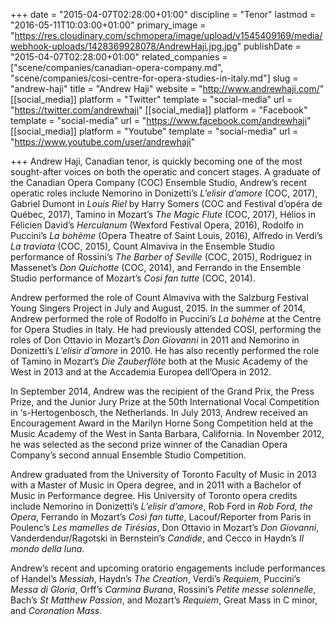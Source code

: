 +++
date = "2015-04-07T02:28:00+01:00"
discipline = "Tenor"
lastmod = "2016-05-11T10:03:00+01:00"
primary_image = "https://res.cloudinary.com/schmopera/image/upload/v1545409169/media/webhook-uploads/1428369928078/AndrewHaji.jpg.jpg"
publishDate = "2015-04-07T02:28:00+01:00"
related_companies = ["scene/companies/canadian-opera-company.md", "scene/companies/cosi-centre-for-opera-studies-in-italy.md"]
slug = "andrew-haji"
title = "Andrew Haji"
website = "http://www.andrewhaji.com/"
[[social_media]]
platform = "Twitter"
template = "social-media"
url = "https://twitter.com/andrewhaji"
[[social_media]]
platform = "Facebook"
template = "social-media"
url = "https://www.facebook.com/andrewhaji"
[[social_media]]
platform = "Youtube"
template = "social-media"
url = "https://www.youtube.com/user/andrewhaji"

+++
Andrew Haji, Canadian tenor, is quickly becoming one of the most sought-after voices on both the operatic and concert stages. A graduate of the Canadian Opera Company (COC) Ensemble Studio, Andrew’s recent operatic roles include Nemorino in Donizetti’s _L’elisir d’amore_ (COC, 2017), Gabriel Dumont in _Louis Riel_ by Harry Somers (COC and Festival d’opéra de Québec, 2017), Tamino in Mozart’s _The Magic Flute_ (COC, 2017), Hélios in Félicien David’s _Herculanum_ (Wexford Festival Opera, 2016), Rodolfo in Puccini’s _La bohème_ (Opera Theatre of Saint Louis, 2016), Alfredo in Verdi’s _La traviata_ (COC, 2015), Count Almaviva in the Ensemble Studio performance of Rossini’s _The Barber of Seville_ (COC, 2015), Rodriguez in Massenet’s _Don Quichotte_ (COC, 2014), and Ferrando in the Ensemble Studio performance of Mozart’s _Così fan tutte_ (COC, 2014).

Andrew performed the role of Count Almaviva with the Salzburg Festival Young Singers Project in July and August, 2015. In the summer of 2014, Andrew performed the role of Rodolfo in Puccini’s _La bohème_ at the Centre for Opera Studies in Italy. He had previously attended COSI, performing the roles of Don Ottavio in Mozart’s _Don Giovanni_ in 2011 and Nemorino in Donizetti’s _L’elisir d’amore_ in 2010. He has also recently performed the role of Tamino in Mozart’s _Die Zauberflöte_ both at the Music Academy of the West in 2013 and at the Accademia Europea dell’Opera in 2012.

In September 2014, Andrew was the recipient of the Grand Prix, the Press Prize, and the Junior Jury Prize at the 50th International Vocal Competition in ‘s-Hertogenbosch, the Netherlands. In July 2013, Andrew received an Encouragement Award in the Marilyn Horne Song Competition held at the Music Academy of the West in Santa Barbara, California. In November 2012, he was selected as the second prize winner of the Canadian Opera Company’s second annual Ensemble Studio Competition.

Andrew graduated from the University of Toronto Faculty of Music in 2013 with a Master of Music in Opera degree, and in 2011 with a Bachelor of Music in Performance degree. His University of Toronto opera credits include Nemorino in Donizetti’s _L’elisir d’amore_, Rob Ford in _Rob Ford, the Opera_, Ferrando in Mozart’s _Così fan tutte_, Lacouf/Reporter from Paris in Poulenc’s _Les mamelles de Tirésias_, Don Ottavio in Mozart’s _Don Giovanni_, Vanderdendur/Ragotski in Bernstein’s _Candide_, and Cecco in Haydn’s _Il mondo della luna_.

Andrew’s recent and upcoming oratorio engagements include performances of Handel’s _Messiah_, Haydn’s _The Creation_, Verdi’s _Requiem_, Puccini’s _Messa di Gloria_, Orff’s _Carmina Burana_, Rossini’s _Petite messe solennelle_, Bach’s _St Matthew Passion_, and Mozart’s _Requiem_, Great Mass in C minor, and _Coronation Mass_.